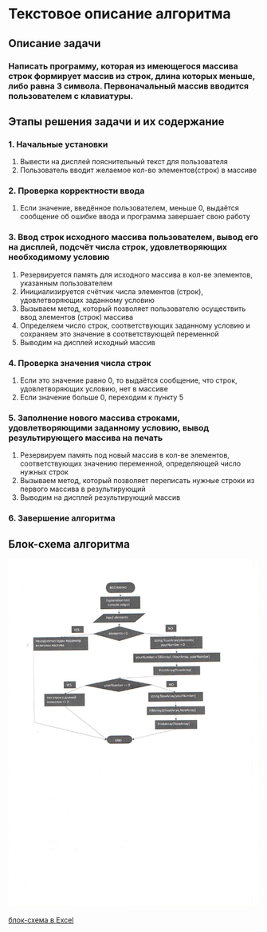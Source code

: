 
# Текстовое описание алгоритма
## Описание задачи
### Написать программу, которая из имеющегося массива строк формирует массив из строк, длина которых меньше, либо равна 3 символа. Первоначальный массив вводится пользователем с клавиатуры. 
## Этапы решения задачи и их содержание
### 1. Начальные установки
1. Вывести на дисплей пояснительный текст для пользователя
2. Пользователь вводит желаемое кол-во элементов(строк) в массиве
### 2. Проверка корректности ввода
1. Если значение, введённое пользователем, меньше 0, выдаётся сообщение об ошибке ввода и программа завершает свою работу
### 3. Ввод строк исходного массива пользователем, вывод его на дисплей, подсчёт числа строк, удовлетворяющих необходимому условию
1. Резервируется память для исходного массива в кол-ве элементов, указанным пользователем
2. Инициализируется счётчик числа элементов (строк), удовлетворяющих заданному условию
3. Вызываем метод, который позволяет пользователю осуществить ввод элементов (строк) массива
4. Определяем число строк, соответствующих заданному условию и сохраняем это значение в соответствующей переменной
5. Выводим на дисплей исходный массив
### 4. Проверка значения числа строк
1. Если это значение равно 0, то выдаётся сообщение, что строк, удовлетворяющих условию, нет в массиве
2. Если значение больше 0, переходим к пункту 5
### 5. Заполнение нового массива строками, удовлетворяющими заданному условию, вывод результирующего массива на печать
1. Резервируем память под новый массив в кол-ве элементов, соответствующих значению переменной, определяющей число нужных строк
2. Вызываем метод, который позволяет переписать нужные строки из первого массива в результирующий
3. Выводим на дисплей результирующий массив
### 6. Завершение алгоритма

## Блок-схема алгоритма

![блок-схема изображение](FLCH.jpg)

[блок-схема в Excel](Flowchart.xlsx)

